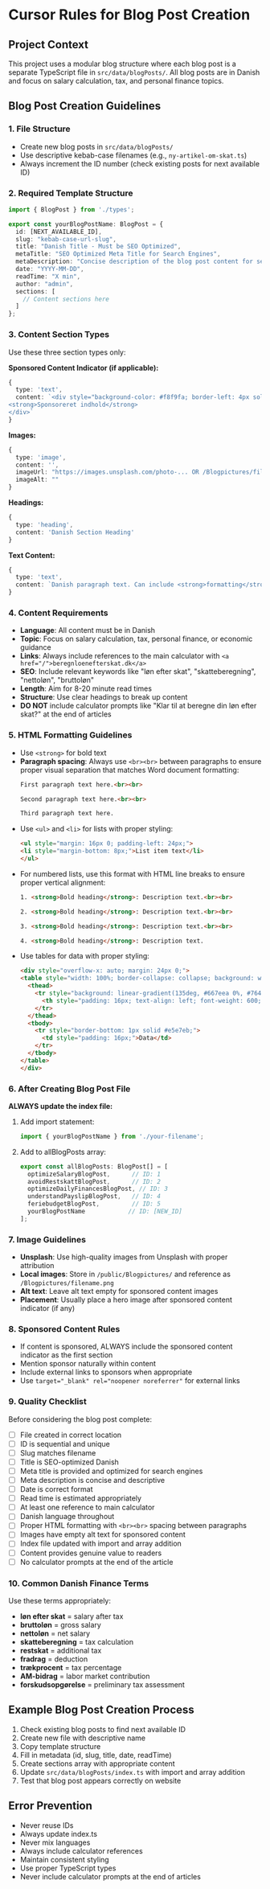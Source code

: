 # Cursor Rules for Blog Post Creation

## Project Context
This project uses a modular blog structure where each blog post is a separate TypeScript file in `src/data/blogPosts/`. All blog posts are in Danish and focus on salary calculation, tax, and personal finance topics.

## Blog Post Creation Guidelines

### 1. File Structure
- Create new blog posts in `src/data/blogPosts/`
- Use descriptive kebab-case filenames (e.g., `ny-artikel-om-skat.ts`)
- Always increment the ID number (check existing posts for next available ID)

### 2. Required Template Structure
```typescript
import { BlogPost } from './types';

export const yourBlogPostName: BlogPost = {
  id: [NEXT_AVAILABLE_ID],
  slug: "kebab-case-url-slug",
  title: "Danish Title - Must be SEO Optimized",
  metaTitle: "SEO Optimized Meta Title for Search Engines",
  metaDescription: "Concise description of the blog post content for search engines and social sharing",
  date: "YYYY-MM-DD",
  readTime: "X min",
  author: "admin",
  sections: [
    // Content sections here
  ]
};
```

### 3. Content Section Types
Use these three section types only:

**Sponsored Content Indicator (if applicable):**
```typescript
{
  type: 'text',
  content: `<div style="background-color: #f8f9fa; border-left: 4px solid #ffd700; padding: 12px; margin-bottom: 24px; font-size: 14px; color: #666;">
<strong>Sponsoreret indhold</strong>
</div>`
}
```

**Images:**
```typescript
{
  type: 'image',
  content: '',
  imageUrl: "https://images.unsplash.com/photo-... OR /Blogpictures/filename.png",
  imageAlt: ""
}
```

**Headings:**
```typescript
{
  type: 'heading',
  content: 'Danish Section Heading'
}
```

**Text Content:**
```typescript
{
  type: 'text',
  content: `Danish paragraph text. Can include <strong>formatting</strong>, <a href="/">links to calculator</a>, and HTML tables/lists.`
}
```

### 4. Content Requirements
- **Language**: All content must be in Danish
- **Topic**: Focus on salary calculation, tax, personal finance, or economic guidance
- **Links**: Always include references to the main calculator with `<a href="/">beregnloenefterskat.dk</a>`
- **SEO**: Include relevant keywords like "løn efter skat", "skatteberegning", "nettoløn", "bruttoløn"
- **Length**: Aim for 8-20 minute read times
- **Structure**: Use clear headings to break up content
- **DO NOT** include calculator prompts like "Klar til at beregne din løn efter skat?" at the end of articles

### 5. HTML Formatting Guidelines
- Use `<strong>` for bold text
- **Paragraph spacing**: Always use `<br><br>` between paragraphs to ensure proper visual separation that matches Word document formatting:
  ```html
  First paragraph text here.<br><br>
  
  Second paragraph text here.<br><br>
  
  Third paragraph text here.
  ```
- Use `<ul>` and `<li>` for lists with proper styling:
  ```html
  <ul style="margin: 16px 0; padding-left: 24px;">
  <li style="margin-bottom: 8px;">List item text</li>
  </ul>
  ```
- For numbered lists, use this format with HTML line breaks to ensure proper vertical alignment:
  ```html
  1. <strong>Bold heading</strong>: Description text.<br><br>
  
  2. <strong>Bold heading</strong>: Description text.<br><br>
  
  3. <strong>Bold heading</strong>: Description text.<br><br>
  
  4. <strong>Bold heading</strong>: Description text.
  ```
- Use tables for data with proper styling:
  ```html
  <div style="overflow-x: auto; margin: 24px 0;">
  <table style="width: 100%; border-collapse: collapse; background: white; border-radius: 8px; overflow: hidden; box-shadow: 0 2px 8px rgba(0,0,0,0.1);">
    <thead>
      <tr style="background: linear-gradient(135deg, #667eea 0%, #764ba2 100%); color: white;">
        <th style="padding: 16px; text-align: left; font-weight: 600;">Header</th>
      </tr>
    </thead>
    <tbody>
      <tr style="border-bottom: 1px solid #e5e7eb;">
        <td style="padding: 16px;">Data</td>
      </tr>
    </tbody>
  </table>
  </div>
  ```

### 6. After Creating Blog Post File

**ALWAYS update the index file:**
1. Add import statement:
   ```typescript
   import { yourBlogPostName } from './your-filename';
   ```

2. Add to allBlogPosts array:
   ```typescript
   export const allBlogPosts: BlogPost[] = [
     optimizeSalaryBlogPost,      // ID: 1
     avoidRestskattBlogPost,      // ID: 2
     optimizeDailyFinancesBlogPost, // ID: 3
     understandPayslipBlogPost,   // ID: 4
     feriebudgetBlogPost,         // ID: 5
     yourBlogPostName            // ID: [NEW_ID]
   ];
   ```

### 7. Image Guidelines
- **Unsplash**: Use high-quality images from Unsplash with proper attribution
- **Local images**: Store in `/public/Blogpictures/` and reference as `/Blogpictures/filename.png`
- **Alt text**: Leave alt text empty for sponsored content images
- **Placement**: Usually place a hero image after sponsored content indicator (if any)

### 8. Sponsored Content Rules
- If content is sponsored, ALWAYS include the sponsored content indicator as the first section
- Mention sponsor naturally within content
- Include external links to sponsors when appropriate
- Use `target="_blank" rel="noopener noreferrer"` for external links

### 9. Quality Checklist
Before considering the blog post complete:
- [ ] File created in correct location
- [ ] ID is sequential and unique
- [ ] Slug matches filename
- [ ] Title is SEO-optimized Danish
- [ ] Meta title is provided and optimized for search engines
- [ ] Meta description is concise and descriptive
- [ ] Date is correct format
- [ ] Read time is estimated appropriately
- [ ] At least one reference to main calculator
- [ ] Danish language throughout
- [ ] Proper HTML formatting with `<br><br>` spacing between paragraphs
- [ ] Images have empty alt text for sponsored content
- [ ] Index file updated with import and array addition
- [ ] Content provides genuine value to readers
- [ ] No calculator prompts at the end of the article

### 10. Common Danish Finance Terms
Use these terms appropriately:
- **løn efter skat** = salary after tax
- **bruttoløn** = gross salary
- **nettoløn** = net salary
- **skatteberegning** = tax calculation
- **restskat** = additional tax
- **fradrag** = deduction
- **trækprocent** = tax percentage
- **AM-bidrag** = labor market contribution
- **forskudsopgørelse** = preliminary tax assessment

## Example Blog Post Creation Process
1. Check existing blog posts to find next available ID
2. Create new file with descriptive name
3. Copy template structure
4. Fill in metadata (id, slug, title, date, readTime)
5. Create sections array with appropriate content
6. Update `src/data/blogPosts/index.ts` with import and array addition
7. Test that blog post appears correctly on website

## Error Prevention
- Never reuse IDs
- Always update index.ts
- Never mix languages
- Always include calculator references
- Maintain consistent styling
- Use proper TypeScript types
- Never include calculator prompts at the end of articles 